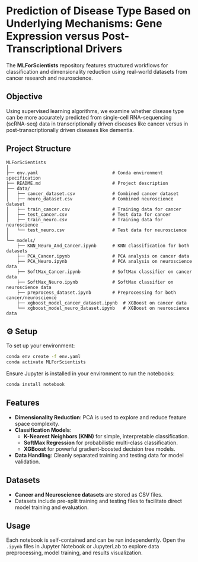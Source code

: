 # Prediction of Disease Type Based on Underlying Mechanisms: Gene Expression versus Post-Transcriptional Drivers 

The **MLForScientists** repository features structured workflows for classification and dimensionality reduction using real-world datasets from cancer research and neuroscience.

## Objective
Using supervised learning algorithms, we examine whether disease type can be more accurately predicted from single-cell RNA-sequencing (scRNA-seq) data in transcriptionally driven diseases like cancer versus in post-transcriptionally driven diseases like dementia. 

## Project Structure

```
MLForScientists
│
├── env.yaml                            # Conda environment specification
├── README.md                           # Project description
├── data/
│   ├── cancer_dataset.csv              # Combined cancer dataset
│   ├── neuro_dataset.csv               # Combined neuroscience dataset
│   ├── train_cancer.csv                # Training data for cancer
│   ├── test_cancer.csv                 # Test data for cancer
│   ├── train_neuro.csv                 # Training data for neuroscience
│   └── test_neuro.csv                  # Test data for neuroscience
│
└── models/
    ├── KNN_Neuro_And_Cancer.ipynb      # KNN classification for both datasets
    ├── PCA_Cancer.ipynb                # PCA analysis on cancer data
    ├── PCA_Neuro.ipynb                 # PCA analysis on neuroscience data
    ├── SoftMax_Cancer.ipynb            # SoftMax classifier on cancer data
    ├── SoftMax_Neuro.ipynb             # SoftMax classifier on neuroscience data
    ├── preprocess_dataset.ipynb        # Preprocessing for both cancer/neuroscience
    ├── xgboost_model_cancer_dataset.ipynb  # XGBoost on cancer data
    └── xgboost_model_neuro_dataset.ipynb   # XGBoost on neuroscience data
```

## ⚙️ Setup

To set up your environment:

```bash
conda env create -f env.yaml
conda activate MLForScientists
```

Ensure Jupyter is installed in your environment to run the notebooks:

```bash
conda install notebook
```

## Features

- **Dimensionality Reduction**: PCA is used to explore and reduce feature space complexity.
- **Classification Models**:
  - **K-Nearest Neighbors (KNN)** for simple, interpretable classification.
  - **SoftMax Regression** for probabilistic multi-class classification.
  - **XGBoost** for powerful gradient-boosted decision tree models.
- **Data Handling**: Cleanly separated training and testing data for model validation.

## Datasets

- **Cancer and Neuroscience datasets** are stored as CSV files.
- Datasets include pre-split training and testing files to facilitate direct model training and evaluation.

## Usage

Each notebook is self-contained and can be run independently. Open the `.ipynb` files in Jupyter Notebook or JupyterLab to explore data preprocessing, model training, and results visualization.

